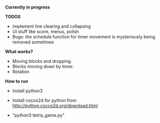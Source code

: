 **Currently in progress**

**TODOS**
* implement line clearing and collapsing
* UI stuff like score, menus, polish
* Bugs: the schedule function for timer movement is mysteriously being removed sometimes

**What works?**
* Moving blocks and dropping. 
* Blocks moving down by timer.
* Rotation

**How to run**

- Install python3

- Install cocos2d for python from http://python.cocos2d.org/download.html

- "python3 tetris_game.py"
